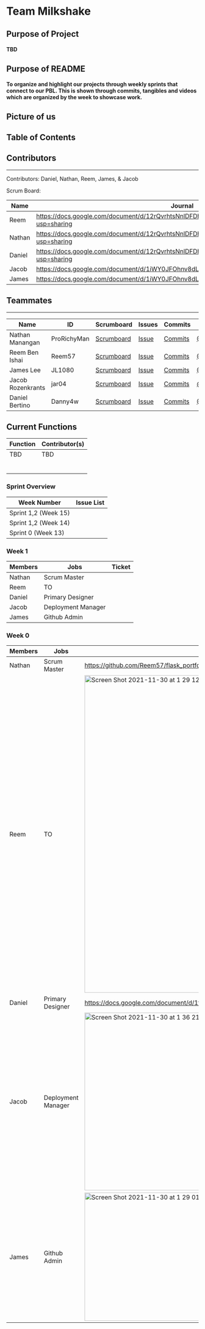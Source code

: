 # Team Milkshake

## Purpose of Project
#### TBD

## Purpose of README
#### To organize and highlight our projects through weekly sprints that connect to our PBL. This is shown through commits, tangibles and videos which are organized by the week to showcase work.

## Picture of us


## Table of Contents


## Contributors
---------------------------------------

Contributors: Daniel, Nathan, Reem, James, & Jacob

Scrum Board: 

| Name             | Journal                                                                                                      |
| ---------------- | ------------------------------------------------------------------------------------------------------------ |
|  Reem | https://docs.google.com/document/d/12rQvrhtsNnlDFDhkCI9sT8w7fTD3y-4FW6W8LPLuf9w/edit?usp=sharing|
|  Nathan | https://docs.google.com/document/d/12rQvrhtsNnlDFDhkCI9sT8w7fTD3y-4FW6W8LPLuf9w/edit?usp=sharing|
|  Daniel | https://docs.google.com/document/d/12rQvrhtsNnlDFDhkCI9sT8w7fTD3y-4FW6W8LPLuf9w/edit?usp=sharing|
|  Jacob | https://docs.google.com/document/d/1iWY0JFOhnv8dLGOX7WXPdvvbnUYI_WglTmJvhG3r4QQ/edit|
|  James | https://docs.google.com/document/d/1iWY0JFOhnv8dLGOX7WXPdvvbnUYI_WglTmJvhG3r4QQ/edit|

## Teammates
---------------------------------------
| Name             | ID              | Scrumboard                                                                   | Issues |Commits  | Profile          |
| ---------------- | --------------- | ---------------------------------------------------------------------------- | ------ |----------- | ---------------- |
| Nathan Manangan  | ProRichyMan     | [Scrumboard]() | [Issue]() | [Commits]()| [@ProRichyMan]()|
| Reem Ben Ishai | Reem57 | [Scrumboard]() | [Issue]() | [Commits]()| [@Reem57]()|
| James Lee  | JL1080          | [Scrumboard]() | [Issue]() | [Commits]()| [@JL1080]()|
| Jacob Rozenkrants     | jar04  | [Scrumboard]() | [Issue]() | [Commits]()| [@jar04]()|
| Daniel Bertino     | Danny4w | [Scrumboard]() | [Issue]() | [Commits]()| [@Danny4w]()|

## Current Functions
| Function | Contributor(s)|
| ------------- | -------------------------------------------------------------|
| TBD | TBD |
|  |  |
|  |  |
|  |  |
|  |  |
|  |  |
|  |  |

### Sprint Overview
| Week Number | Issue List                                              |
| ------------- | -------------------------------------------------------------|
| Sprint 1,2 (Week 15)   |              |
| Sprint 1,2 (Week 14)   |              |
| Sprint 0 (Week 13)   |              |

### Week 1
| Members | Jobs | Ticket |
| ------------- | -------------------------------------------------------------| - |
| Nathan | Scrum Master |  |
| Reem | TO |  |
| Daniel | Primary Designer |  |
| Jacob | Deployment Manager |  |
| James | Github Admin |  |


### Week 0
| Members | Jobs | Ticket |
| ------------- | -------------------------------------------------------------| - |
| Nathan | Scrum Master | https://github.com/Reem57/flask_portfolio/projects/1 |
| Reem | TO | <img width="829" alt="Screen Shot 2021-11-30 at 1 29 12 PM" src="https://user-images.githubusercontent.com/89236893/144131022-43c1e5d2-940a-45a3-88e7-0020d36469a9.png"> |
| Daniel | Primary Designer | https://docs.google.com/document/d/1tb-dejgl3LDyOKPLLTXAAF7qAneWY_KO6omHmS9C-_Y/edit |
| Jacob | Deployment Manager | <img width="464" alt="Screen Shot 2021-11-30 at 1 36 21 PM" src="https://user-images.githubusercontent.com/89236893/144131906-0a33ed73-363d-4b20-b0f8-e89760710c68.png"> |
| James | Github Admin | <img width="335" alt="Screen Shot 2021-11-30 at 1 29 01 PM" src="https://user-images.githubusercontent.com/89236893/144131124-a68a4a44-6b94-4876-86e9-57e800d6db3b.png"> |


